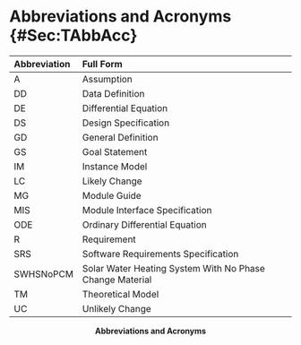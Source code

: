 # Abbreviations and Acronyms {#Sec:TAbbAcc}

<div id="Table:TAbbAcc"></div>

|Abbreviation|Full Form                                               |
|:-----------|:-------------------------------------------------------|
|A           |Assumption                                              |
|DD          |Data Definition                                         |
|DE          |Differential Equation                                   |
|DS          |Design Specification                                    |
|GD          |General Definition                                      |
|GS          |Goal Statement                                          |
|IM          |Instance Model                                          |
|LC          |Likely Change                                           |
|MG          |Module Guide                                            |
|MIS         |Module Interface Specification                          |
|ODE         |Ordinary Differential Equation                          |
|R           |Requirement                                             |
|SRS         |Software Requirements Specification                     |
|SWHSNoPCM   |Solar Water Heating System With No Phase Change Material|
|TM          |Theoretical Model                                       |
|UC          |Unlikely Change                                         |

**<p align="center">Abbreviations and Acronyms</p>**
